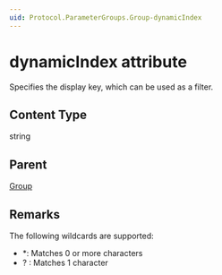 ```yaml
---
uid: Protocol.ParameterGroups.Group-dynamicIndex
---
```


# dynamicIndex attribute

Specifies the display key, which can be used as a filter.

## Content Type

string

## Parent

[Group](xref:Protocol.ParameterGroups.Group)

## Remarks

The following wildcards are supported:

- \*: Matches 0 or more characters
- ? : Matches 1 character
